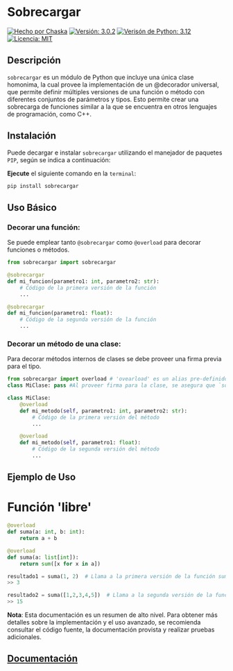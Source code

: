 

# Sobrecargar

[![Hecho por Chaska](https://img.shields.io/badge/hecho_por-Ch'aska-303030.svg)](https://cajadeideas.ar)
[![Versión: 3.0.2](https://img.shields.io/badge/version-v3.0.2-green.svg)](https://github.com/hernanatn/github.com/hernanatn/sobrecargar.py/releases/latest)
[![Verisón de Python: 3.12](https://img.shields.io/badge/Python-3.12-blue?logo=python)](https://www.python.org/downloads/release/python-3120/)
[![Licencia: MIT](https://img.shields.io/badge/Licencia-MIT-lightgrey.svg)](LICENSE)


## Descripción
`sobrecargar` es un módulo de Python que incluye una única clase homonima, la cual provee la implementación de un @decorador universal, que permite definir múltiples versiones de una función o método con diferentes conjuntos de parámetros y tipos. Esto permite crear una sobrecarga de funciones similar a la que se encuentra en otros lenguajes de programación, como C++.

## Instalación
Puede decargar e instalar `sobrecargar` utilizando el manejador de paquetes `PIP`, según se indica a continuación:

**Ejecute** el siguiente comando en la `terminal`:

``` Bash
pip install sobrecargar
``` 

## Uso Básico
### Decorar una función:
Se puede emplear tanto `@sobrecargar` como `@overload` para decorar funciones o métodos.

```python
from sobrecargar import sobrecargar

@sobrecargar
def mi_funcion(parametro1: int, parametro2: str):
    # Código de la primera versión de la función
    ...

@sobrecargar
def mi_funcion(parametro1: float):
    # Código de la segunda versión de la función
    ...
```

### Decorar un método de una clase:
Para decorar métodos internos de clases se debe proveer una firma previa para el tipo.

```python
from sobrecargar import overload # 'ovearload' es un alias pre-definido para 'sobrecargar'
class MiClase: pass #Al proveer firma para la clase, se asegura que `sobrecargar` pueda referenciarla en tiempo de compilación

class MiClase:
    @overload
    def mi_metodo(self, parametro1: int, parametro2: str):
        # Código de la primera versión del método
        ...

    @overload
    def mi_metodo(self, parametro1: float):
        # Código de la segunda versión del método
        ...
```

## Ejemplo de Uso
# Función 'libre'
```python
@overload
def suma(a: int, b: int):
    return a + b

@overload
def suma(a: list[int]):
    return sum([x for x in a])

resultado1 = suma(1, 2)  # Llama a la primera versión de la función suma, con parámetros a y b : int
>> 3

resultado2 = suma([1,2,3,4,5])  # Llama a la segunda versión de la función suma, con parámetro a : List[int]
>> 15
```

**Nota**: Esta documentación es un resumen de alto nivel. Para obtener más detalles sobre la implementación y el uso avanzado, se recomienda consultar el código fuente, la documentación provista y realizar pruebas adicionales.

## [Documentación](/docs)
